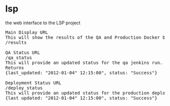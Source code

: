 # lsp
the web interface to the LSP project
<pre>
Main Display URL
This will show the results of the QA and Production Docker builds
<site>/results

QA Status URL
<site>/qa_status
This will provide an updated status for the qa jenkins run.
Returns
{last_updated: "2012-01-04" 12:15:00", status: "Success"}

Deployment Status URL
<site>/deploy_status
This will provide an updated status for the production deployment
{last_updated: "2012-01-04" 12:15:00", status: "Success"}
</pre>
